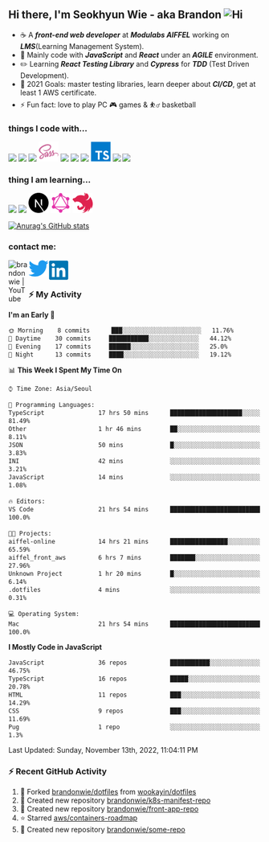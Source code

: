 ## Hi there, I'm Seokhyun Wie - aka Brandon <img src='https://qpluspicture.oss-cn-beijing.aliyuncs.com/6LjjQA/Hi.gif' alt='Hi' width="24"/>

- ☕ A _**front-end web developer**_ at _**Modulabs AIFFEL**_ working on _**LMS**_(Learning Management System).
- 🔄 Mainly code with _**JavaScript**_ and _**React**_ under an _**AGILE**_ environment.
- ✏️ Learning _**React Testing Library**_ and _**Cypress**_ for _**TDD**_ (Test Driven Development).
- 🎯 2021 Goals: master testing libraries, learn deeper about _**CI/CD**_, get at least 1 AWS certificate.
- ⚡ Fun fact: love to play PC 🎮 games️ \& ⛹️‍♂️ basketball

### things I code with...

<img src="https://cdn.jsdelivr.net/gh/devicons/devicon/icons/vscode/vscode-original.svg" width="40px"> <img src="https://cdn.jsdelivr.net/gh/devicons/devicon@latest/icons/javascript/javascript-original.svg" width="40px"> <img src="https://cdn.jsdelivr.net/gh/devicons/devicon@latest/icons/react/react-original.svg" width="40px"> <img src="https://raw.githubusercontent.com/devicons/devicon/master/icons/sass/sass-original.svg" width="40px"> <img src="https://cdn.jsdelivr.net/gh/devicons/devicon@latest/icons/git/git-original.svg" width="40px"> <img src="https://cdn.jsdelivr.net/gh/devicons/devicon/icons/github/github-original.svg" width="40px"> <img src="https://cdn.jsdelivr.net/gh/devicons/devicon/icons/amazonwebservices/amazonwebservices-original.svg" width="40px"> <img src="https://raw.githubusercontent.com/devicons/devicon/master/icons/typescript/typescript-original.svg" width="40px"> <img src="https://cdn.jsdelivr.net/gh/devicons/devicon@latest/icons/mongodb/mongodb-original.svg" width="40px"> <img src="https://cdn.jsdelivr.net/gh/devicons/devicon@latest/icons/nodejs/nodejs-plain.svg" width="40px">

### thing I am learning...

<img src="https://cdn.jsdelivr.net/gh/devicons/devicon/icons/jest/jest-plain.svg" width="40px"> <img src="https://icons-for-free.com/iconfiles/png/512/cypress-1324440144114984250.png" width="40px"> <img src="https://raw.githubusercontent.com/devicons/devicon/master/icons/nextjs/nextjs-original.svg" width="40px"> <img src="https://raw.githubusercontent.com/devicons/devicon/master/icons/graphql/graphql-plain.svg" width="40px"> <img src="https://raw.githubusercontent.com/devicons/devicon/master/icons/nestjs/nestjs-plain.svg" width="40px">

<!-- GitHub Stats -->

[![Anurag's GitHub stats](https://github-readme-stats.vercel.app/api?username=brandonwie&show_icons=true&title_color=ffc857&icon_color=8ac926&text_color=daf7dc&bg_color=151515&hide=stars&custom_title=Brandon's GitHub Stats)](https://github.com/anuraghazra/github-readme-stats)

### contact me:

[<img align="left" alt="brandonwie | YouTube" width="40px" src="https://iconape.com/wp-content/png_logo_vector/youtube-social-white-squircle.png" />][youtube] [<img align="left" alt="brandonwie | Twitter" width="40px" src="https://raw.githubusercontent.com/devicons/devicon/master/icons/twitter/twitter-original.svg" />][twitter] [<img align="left" alt="brandonwie | LinkedIn" width="40px" src="https://raw.githubusercontent.com/devicons/devicon/master/icons/linkedin/linkedin-original.svg" />][linkedin]

<br />
<br />

### ⚡ My Activity

<!--START_SECTION:waka-->
**I'm an Early 🐤** 

```text
🌞 Morning    8 commits      ███░░░░░░░░░░░░░░░░░░░░░░   11.76% 
🌆 Daytime    30 commits     ███████████░░░░░░░░░░░░░░   44.12% 
🌃 Evening    17 commits     ██████░░░░░░░░░░░░░░░░░░░   25.0% 
🌙 Night      13 commits     ████░░░░░░░░░░░░░░░░░░░░░   19.12%

```


📊 **This Week I Spent My Time On** 

```text
⌚︎ Time Zone: Asia/Seoul

💬 Programming Languages: 
TypeScript               17 hrs 50 mins      ████████████████████░░░░░   81.49% 
Other                    1 hr 46 mins        ██░░░░░░░░░░░░░░░░░░░░░░░   8.11% 
JSON                     50 mins             █░░░░░░░░░░░░░░░░░░░░░░░░   3.83% 
INI                      42 mins             ░░░░░░░░░░░░░░░░░░░░░░░░░   3.21% 
JavaScript               14 mins             ░░░░░░░░░░░░░░░░░░░░░░░░░   1.08%

🔥 Editors: 
VS Code                  21 hrs 54 mins      █████████████████████████   100.0%

🐱‍💻 Projects: 
aiffel-online            14 hrs 21 mins      ████████████████░░░░░░░░░   65.59% 
aiffel_front_aws         6 hrs 7 mins        ███████░░░░░░░░░░░░░░░░░░   27.96% 
Unknown Project          1 hr 20 mins        █░░░░░░░░░░░░░░░░░░░░░░░░   6.14% 
.dotfiles                4 mins              ░░░░░░░░░░░░░░░░░░░░░░░░░   0.31%

💻 Operating System: 
Mac                      21 hrs 54 mins      █████████████████████████   100.0%

```

**I Mostly Code in JavaScript** 

```text
JavaScript               36 repos            ███████████░░░░░░░░░░░░░░   46.75% 
TypeScript               16 repos            █████░░░░░░░░░░░░░░░░░░░░   20.78% 
HTML                     11 repos            ███░░░░░░░░░░░░░░░░░░░░░░   14.29% 
CSS                      9 repos             ███░░░░░░░░░░░░░░░░░░░░░░   11.69% 
Pug                      1 repo              ░░░░░░░░░░░░░░░░░░░░░░░░░   1.3%

```



<!--END_SECTION:waka-->

<!--RECENT_ACTIVITY:last_update-->
Last Updated: Sunday, November 13th, 2022, 11:04:11 PM
<!--RECENT_ACTIVITY:last_update_end-->

### ⚡ Recent GitHub Activity

<!--RECENT_ACTIVITY:start-->
1. 🔱 Forked [brandonwie/dotfiles](https://github.com/brandonwie/dotfiles) from [wookayin/dotfiles](https://github.com/wookayin/dotfiles)
2. 📔 Created new repository [brandonwie/k8s-manifest-repo](https://github.com/brandonwie/k8s-manifest-repo)
3. 📔 Created new repository [brandonwie/front-app-repo](https://github.com/brandonwie/front-app-repo)
4. ⭐ Starred [aws/containers-roadmap](https://github.com/aws/containers-roadmap)
5. 📔 Created new repository [brandonwie/some-repo](https://github.com/brandonwie/some-repo)
<!--RECENT_ACTIVITY:end-->

[youtube]: https://www.youtube.com/channel/UC7tk3UT7nn3cZNC2KBdb-4Q
[linkedin]: https://linkedin.com/in/brandonwie
[twitter]: https://twitter.com/brandonwie
